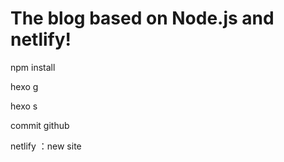 # The blog based on Node.js and netlify!

npm install

hexo g

hexo s

commit  github

netlify ：new site
